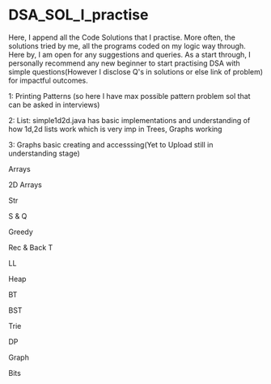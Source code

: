 # DSA_SOL_I_practise
Here, I append all the Code Solutions that I practise.
More often, the solutions tried by me, all the programs coded on my logic way through.
Here by, I am open for any suggestions and queries.
As a start through, I personally recommend any new beginner to start practising DSA with simple questions(However I disclose Q's in solutions or else link of problem) for impactful outcomes.


1: Printing Patterns (so here I have max possible pattern problem sol that can be asked in interviews)

2: List:
   simple1d2d.java has basic implementations and understanding of how 1d,2d lists work which is very imp in Trees, Graphs working

3: Graphs basic creating and accesssing(Yet to Upload still in understanding stage)

Arrays

2D Arrays

Str

S & Q

Greedy

Rec & Back T

LL

Heap

BT

BST

Trie

DP

Graph

Bits
